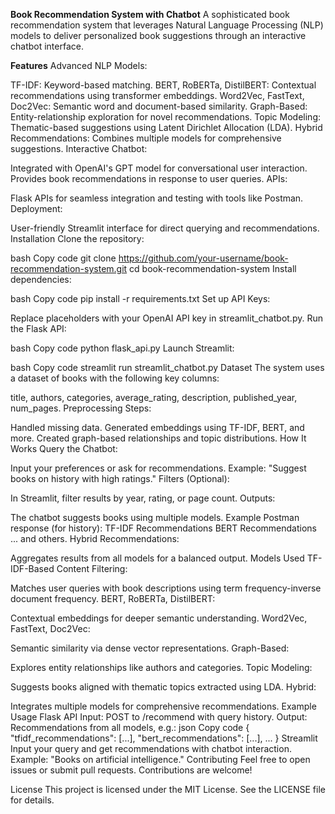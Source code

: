 **Book Recommendation System with Chatbot**
A sophisticated book recommendation system that leverages Natural Language Processing (NLP) models to deliver personalized book suggestions through an interactive chatbot interface.

**Features**
Advanced NLP Models:

TF-IDF: Keyword-based matching.
BERT, RoBERTa, DistilBERT: Contextual recommendations using transformer embeddings.
Word2Vec, FastText, Doc2Vec: Semantic word and document-based similarity.
Graph-Based: Entity-relationship exploration for novel recommendations.
Topic Modeling: Thematic-based suggestions using Latent Dirichlet Allocation (LDA).
Hybrid Recommendations: Combines multiple models for comprehensive suggestions.
Interactive Chatbot:

Integrated with OpenAI's GPT model for conversational user interaction.
Provides book recommendations in response to user queries.
APIs:

Flask APIs for seamless integration and testing with tools like Postman.
Deployment:

User-friendly Streamlit interface for direct querying and recommendations.
Installation
Clone the repository:

bash
Copy code
git clone https://github.com/your-username/book-recommendation-system.git
cd book-recommendation-system
Install dependencies:

bash
Copy code
pip install -r requirements.txt
Set up API Keys:

Replace placeholders with your OpenAI API key in streamlit_chatbot.py.
Run the Flask API:

bash
Copy code
python flask_api.py
Launch Streamlit:

bash
Copy code
streamlit run streamlit_chatbot.py
Dataset
The system uses a dataset of books with the following key columns:

title, authors, categories, average_rating, description, published_year, num_pages.
Preprocessing Steps:

Handled missing data.
Generated embeddings using TF-IDF, BERT, and more.
Created graph-based relationships and topic distributions.
How It Works
Query the Chatbot:

Input your preferences or ask for recommendations.
Example: "Suggest books on history with high ratings."
Filters (Optional):

In Streamlit, filter results by year, rating, or page count.
Outputs:

The chatbot suggests books using multiple models.
Example Postman response (for history):
TF-IDF Recommendations
BERT Recommendations
... and others.
Hybrid Recommendations:

Aggregates results from all models for a balanced output.
Models Used
TF-IDF-Based Content Filtering:

Matches user queries with book descriptions using term frequency-inverse document frequency.
BERT, RoBERTa, DistilBERT:

Contextual embeddings for deeper semantic understanding.
Word2Vec, FastText, Doc2Vec:

Semantic similarity via dense vector representations.
Graph-Based:

Explores entity relationships like authors and categories.
Topic Modeling:

Suggests books aligned with thematic topics extracted using LDA.
Hybrid:

Integrates multiple models for comprehensive recommendations.
Example Usage
Flask API
Input: POST to /recommend with query history.
Output: Recommendations from all models, e.g.:
json
Copy code
{
  "tfidf_recommendations": [...],
  "bert_recommendations": [...],
  ...
}
Streamlit
Input your query and get recommendations with chatbot interaction.
Example: "Books on artificial intelligence."
Contributing
Feel free to open issues or submit pull requests. Contributions are welcome!

License
This project is licensed under the MIT License. See the LICENSE file for details.
